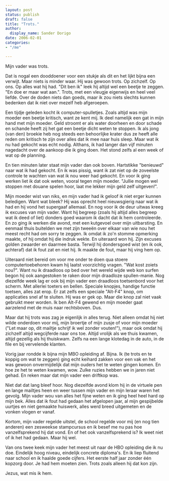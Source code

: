 ```yaml
---
layout: post
status: publish
draft: false
title: "Trots."
author:
  display_name: Sander Dorigo
date: 2006-02-01
categories:
- "/me"

---
```


Mijn vader was trots.

<!--more-->

Dat is nogal een dooddoener voor een stukje als dit en het lijkt bijna een verwijt. Maar niets is minder waar. Hij was gewoon trots. Op zichzelf. Op ons. Op alles wat hij had. "Dit ben ik" leek hij altijd wel een beetje te zeggen. "En doe er maar wat aan.". Trots, met een vleugje eigenwijs en heel veel liefde. Over de doden niets dan goeds, maar ik zou niets slechts kunnen bedenken dat ik niet over mezelf heb afgeroepen.

Een tijdje geleden kocht ik computer-spulletjes. Zoals altijd was mijn moeder een beetje kritisch, want ze kent mij. Ik deel namelijk een gat in mijn hand met mijn moeder. Geld stroomt er als water doorheen en door schade en schande heeft zij het gat een beetje dicht weten te stoppen. Ik als jong (van den) broekie heb nog steeds een behoorlijke krater dus ze heeft alle reden om kritisch te zijn over alles dat ik mee naar huis sleep. Maar wat ik nu had gekocht was echt nodig. Althans, ik had langer dan vijf minuten nagedacht over de aankoop die ik ging doen. Het stond zelfs al een week of wat op de planning.

En tien minuten later staat mijn vader dan ook boven. Hartstikke "benieuwd" naar wat ik had gekocht. En ik was pissig, want ik zat niet op de zoveelste controle te wachten van wat ik nou weer had gekocht. En voor ik ging werken liet ik dat ook weten, vooral tegen mijn moeder. "Jullie mogen wel stoppen met douane spelen hoor, laat me lekker mijn geld zelf uitgeven!".

Mijn moeder wist van niks, en mijn vader had ik geloof ik niet erger kunnen beledigen. Want wat bleek? Hij was oprecht heel nieuwsgierig naar wat ik had en hij vond het supergaaf allemaal. En nog voor ik de deur uitwas kreeg ik excuses van mijn vader. Want hij begreep (zoals hij altijd alles begreep wat ik deed of liet) donders goed waarom ik dacht dat ik hem controleerde. En zo ging ik werken die avond, met een kutgevoel over mijn uitbarsting. En eenmaal thuis buitelden we met zijn tweeën over elkaar van wie nou het meest recht had om sorry te zeggen. Ik omdat ik zo'n stomme opmerking maakte, of hij omdat hij die indruk wekte. En uiteraard won hij. Zijn excuses golden zwaarder en daarmee basta. Terwijl hij dondersgoed wist (en ik ook, achteraf) dat ik fout zat en niet hij. Ik maakte de fout, maar hij ving hem op.

Uiteraard niet bereid om voor me onder te doen qua stoere computertoebehoren kwam hij laatst voorzichtig vragen. "Wat kost zoiets nou?". Want nu ik draadloos op bed over het wereld wijde web kon surfen begon hij ook aangestoken te raken door mijn draadloze spullen-manie. Nog diezelfde week lag er ook bij mijn vader een draadloos toetsenbord voor het scherm. Met allerlei toeters en bellen. Speciale knopjes, handige functie toetsen, alles zat erop. Er zat zelfs een speciale "Alt-F4" knop, om applicaties snel af te sluiten. Hij was er gek op. Maar die knop zal niet vaak gebruikt meer worden. Ik ben Alt-F4 gewend en mijn moeder gaat aarzelend met de muis naar rechtsboven. Dus.

Maar dat hij trots was zag je eigenlijk in alles terug. Niet alleen omdat hij niet wilde onderdoen voor mij, mijn broertje of mijn zusje of voor mijn moeder ("Let maar op, dit mailtje schrijf ik wel zonder vouten!"), maar ook omdat hij zichzelf altijd wegcijferde naar ons toe. Altijd vrolijk als we thuis kwamen, altijd gezellig als hij thuiskwam. Zelfs na een lange klotedag in de auto, in de file en bij vervelende klanten.

Vorig jaar rondde ik bijna mijn MBO opleiding af. Bijna. Ik (te trots en te koppig om wat te zeggen) ging echt keihard zakken voor een vak en het was gewoon onvermijdelijk dat mijn ouders het te weten gingen komen. En hoe ze het te weten kwamen, wow. Zulke ruzies hebben we in jaren niet gehad. En reken maar dat mijn vader een driftkop was.

Niet dat dat lang bleef hoor. Nog diezelfde avond klom hij in de virtuele pen en lange mailtjes heen en weer tussen mijn vader en mijn leraar waren het gevolg. Mijn vader wou van alles het fijne weten en ik ging heel heel hard op mijn bek. Alles dat ik fout had gedaan het afgelopen jaar, al mijn gespijbelde uurtjes en niet gemaakte huiswerk, alles werd breed uitgemeten en de vonken vlogen er vanaf.

Kortom, mijn vader regelde uitstel, de school regelde voor mij (en nog tien anderen) een zesweekse stampcursus en ik besef me nu pas hoe vanzelfsprekend hij dat vond. En of het ook vanzelfsprekend is? Ik weet niet of ik het had gedaan. Maar hij wel.

Van ons twee keek mijn vader het meest uit naar de HBO opleiding die ik nu doe. Eindelijk hoog niveau, eindelijk concrete diploma's. En ik liep fluitend naar school en ik haalde goede cijfers. Het eerste half jaar zonder één kopzorg door. Je had hem moeten zien. Trots zoals alleen hij dat kon zijn.

Jezus, wat mis ik hem.
